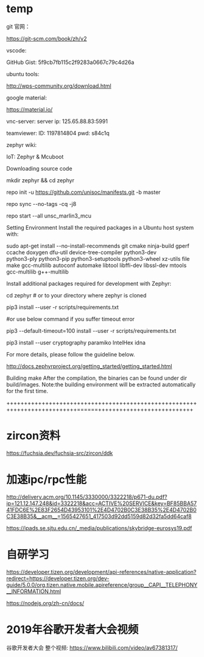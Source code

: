 # temp

git 官网：

https://git-scm.com/book/zh/v2

vscode:

GitHub Gist: 5f9cb7fb115c2f9283a0667c79c4d26a

ubuntu tools:

http://wps-community.org/download.html

google material:
 
https://material.io/

vnc-server:
server ip:
125.65.88.83:5991

teamviewer:
ID:
1197814804
pwd:
s84c1q



zephyr wiki:

IoT: Zephyr & Mcuboot

Downloading source code

mkdir zephyr && cd zephyr

repo init -u https://github.com/unisoc/manifests.git -b master

repo sync --no-tags -cq -j8

repo start --all unsc_marlin3_mcu


Setting Environment
Install the required packages in a Ubuntu host system with:

sudo apt-get install --no-install-recommends git cmake ninja-build gperf \
  ccache doxygen dfu-util device-tree-compiler python3-dev \
  python3-ply python3-pip python3-setuptools python3-wheel xz-utils file \
  make gcc-multilib autoconf automake libtool libffi-dev libssl-dev mtools \
  gcc-multilib g++-multilib
  
  
  
Install additional packages required for development with Zephyr:

cd zephyr  # or to your directory where zephyr is cloned

pip3 install --user -r scripts/requirements.txt

#or use below command if you suffer timeout error

pip3 --default-timeout=100 install --user -r scripts/requirements.txt

pip3 install --user cryptography paramiko IntelHex idna

For more details, please follow the guideline below.

 http://docs.zephyrproject.org/getting_started/getting_started.html
 

Building
make
After the compilation, the binaries can be found under dir build/images.
Note:the building environment will be extracted automatically for the first time.

++++++++++++++++++++++++++++++++++++++++++++++++++++++++++++++++++++++++++======+++++++++++++++++++++++++++

# zircon资料

https://fuchsia.dev/fuchsia-src/zircon/ddk

# 加速ipc/rpc性能

http://delivery.acm.org/10.1145/3330000/3322218/p671-du.pdf?ip=121.12.147.248&id=3322218&acc=ACTIVE%20SERVICE&key=BF85BBA5741FDC6E%2E83F2654D43953101%2E4D4702B0C3E38B35%2E4D4702B0C3E38B35&__acm__=1565427651_417503d92dd5159d82d32fa5dd64caf8

https://ipads.se.sjtu.edu.cn/_media/publications/skybridge-eurosys19.pdf

# 自研学习

https://developer.tizen.org/development/api-references/native-application?redirect=https://developer.tizen.org/dev-guide/5.0.0/org.tizen.native.mobile.apireference/group__CAPI__TELEPHONY__INFORMATION.html

https://nodejs.org/zh-cn/docs/

# 2019年谷歌开发者大会视频

谷歌开发者大会 整个视频: 
https://www.bilibili.com/video/av67381317/
